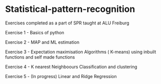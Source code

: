 # Statistical-pattern-recognition
Exercises completed as a part of SPR taught at ALU Freiburg

Exercise 1 -  Basics of python

Exercise 2 - MAP and ML estimation

Exercise 3 - Expectation maximisation Algorithms ( K-means) using inbuilt functions and self made functions

Exercise 4 - K nearest Neighboours Classification and clustering

Exercise 5 -  (In progress) Linear and Ridge Regression
